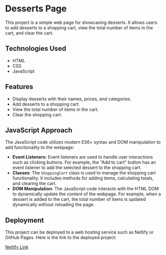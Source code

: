 # Desserts Page

This project is a simple web page for showcasing desserts. It allows users to add desserts to a shopping cart, view the total number of items in the cart, and clear the cart.

## Technologies Used

- HTML
- CSS
- JavaScript

## Features

- Display desserts with their names, prices, and categories.
- Add desserts to a shopping cart.
- View the total number of items in the cart.
- Clear the shopping cart.

## JavaScript Approach

The JavaScript code utilizes modern ES6+ syntax and DOM manipulation to add functionality to the webpage:

- **Event Listeners**: Event listeners are used to handle user interactions such as clicking buttons. For example, the "Add to cart" button has an event listener to add the selected dessert to the shopping cart.
- **Classes**: The `ShoppingCart` class is used to manage the shopping cart functionality. It includes methods for adding items, calculating totals, and clearing the cart.
- **DOM Manipulation**: The JavaScript code interacts with the HTML DOM to dynamically update the content of the webpage. For example, when a dessert is added to the cart, the total number of items is updated dynamically without reloading the page.

## Deployment

This project can be deployed to a web hosting service such as Netlify or GitHub Pages. Here is the link to the deployed project:

[Netlify Link](https://desserts-shoppingcart.netlify.app/)
